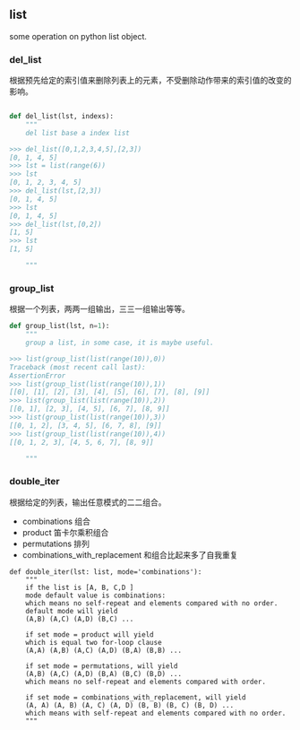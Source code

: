 ## list
some operation on python list object.

### del_list
根据预先给定的索引值来删除列表上的元素，不受删除动作带来的索引值的改变的影响。

```python

def del_list(lst, indexs):
    """
    del list base a index list

>>> del_list([0,1,2,3,4,5],[2,3])
[0, 1, 4, 5]
>>> lst = list(range(6))
>>> lst
[0, 1, 2, 3, 4, 5]
>>> del_list(lst,[2,3])
[0, 1, 4, 5]
>>> lst
[0, 1, 4, 5]
>>> del_list(lst,[0,2])
[1, 5]
>>> lst
[1, 5]

    """
```


### group_list
根据一个列表，两两一组输出，三三一组输出等等。

```python
def group_list(lst, n=1):
    """
    group a list, in some case, it is maybe useful.

>>> list(group_list(list(range(10)),0))
Traceback (most recent call last):
AssertionError
>>> list(group_list(list(range(10)),1))
[[0], [1], [2], [3], [4], [5], [6], [7], [8], [9]]
>>> list(group_list(list(range(10)),2))
[[0, 1], [2, 3], [4, 5], [6, 7], [8, 9]]
>>> list(group_list(list(range(10)),3))
[[0, 1, 2], [3, 4, 5], [6, 7, 8], [9]]
>>> list(group_list(list(range(10)),4))
[[0, 1, 2, 3], [4, 5, 6, 7], [8, 9]]

    """
```

### double_iter
根据给定的列表，输出任意模式的二二组合。

- combinations 组合
- product 笛卡尔乘积组合
- permutations 排列
- combinations_with_replacement 和组合比起来多了自我重复

```
def double_iter(lst: list, mode='combinations'):
    """
    if the list is [A, B, C,D ]
    mode default value is combinations:
    which means no self-repeat and elements compared with no order.
    default mode will yield
    (A,B) (A,C) (A,D) (B,C) ...

    if set mode = product will yield
    which is equal two for-loop clause
    (A,A) (A,B) (A,C) (A,D) (B,A) (B,B) ...

    if set mode = permutations, will yield
    (A,B) (A,C) (A,D) (B,A) (B,C) (B,D) ...
    which means no self-repeat and elements compared with order.

    if set mode = combinations_with_replacement, will yield
    (A, A) (A, B) (A, C) (A, D) (B, B) (B, C) (B, D) ...
    which means with self-repeat and elements compared with no order.
    """
```